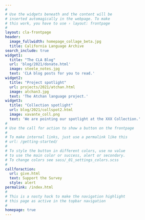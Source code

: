 ```yaml
---
#
# Use the widgets beneath and the content will be
# inserted automagically in the webpage. To make
# this work, you have to use › layout: frontpage
#
layout: cla-frontpage
header:
  image_fullwidth: homepage_collage_beta.jpg
  title: California Language Archive
search_include: true
widget1:
  title: "The CLA Blog"
  url: 'blog/2021/donate.html'
  image: steele_notes.jpg
  text: 'CLA blog posts for you to read.'
widget2:
  title: "Project spotlight"
  url: projects/2021/atchan.html
  image: atchan3.jpg
  text: 'The Atchan language project.'
widget3:
  title: "Collection spotlight"
  url: blog/2021/collspot2.html
  image: xavante_coll.png
  text: 'We are pointing our spotlight at the XXX Collection.'
#
# Use the call for action to show a button on the frontpage
#
# To make internal links, just use a permalink like this
# url: /getting-started/
#
# To style the button in different colors, use no value
# to use the main color or success, alert or secondary.
# To change colors see sass/_01_settings_colors.scss
#
callforaction:
  url: give.html
  text: Support the Survey
  style: alert
permalink: /index.html
#
# This is a nasty hack to make the navigation highlight
# this page as active in the topbar navigation
#
homepage: true
---
```


